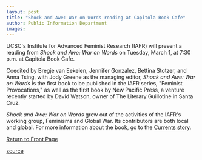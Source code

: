 ```yaml
---
layout: post
title: "Shock and Awe: War on Words reading at Capitola Book Cafe"
author: Public Information Department
images:
---
```


UCSC's Institute for Advanced Feminist Research (IAFR) will present a reading from _Shock and Awe: War on Words_ on Tuesday, March 1, at 7:30 p.m. at Capitola Book Cafe.

Coedited by Bregje van Eekelen, Jennifer Gonzalez, Bettina Stotzer, and Anna Tsing, with Jody Greene as the managing editor, _Shock and Awe: War on Words_ is the first book to be published in the IAFR series, "Feminist Provocations," as well as the first book by New Pacific Press, a venture recently started by David Watson, owner of The Literary Guillotine in Santa Cruz.

_Shock and Awe: War on Words_ grew out of the activities of the IAFR's working group, Feminisms and Global War. Its contributors are both local and global. For more information about the book, go to the [Currents story][1].

  

[Return to Front Page][2]

[1]: http://currents.ucsc.edu/04-05/10-11/words.asp
[2]: http://currents.ucsc.edu/

[source](http://www1.ucsc.edu/currents/04-05/02-21/brief-shock.asp "Permalink to brief-shock")
